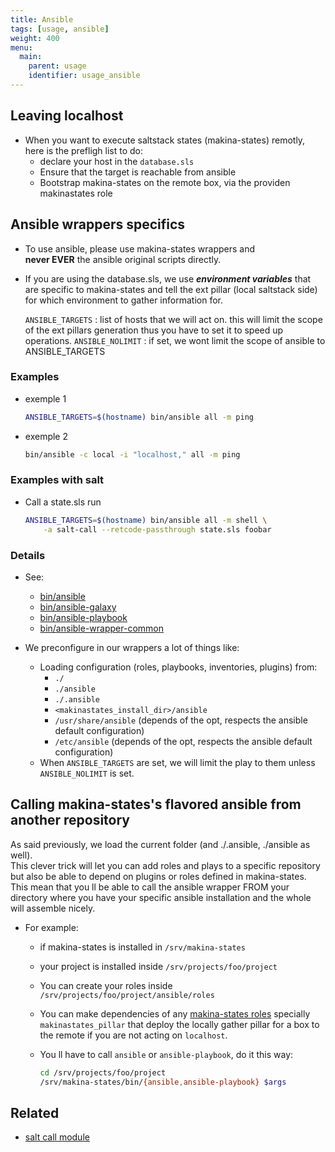 ```yaml
---
title: Ansible
tags: [usage, ansible]
weight: 400
menu:
  main:
    parent: usage
    identifier: usage_ansible
---
```


## Leaving localhost
- When you want to execute saltstack states (makina-states) remotly,<br>
  here is the prefligh list to do:
    - declare your host in the ``database.sls``
    - Ensure that the target is reachable from ansible
    - Bootstrap makina-states on the remote box, via the providen makinastates role

## Ansible wrappers specifics
- To use ansible, please use makina-states wrappers and <br/>
  <b>never EVER</b> the ansible original scripts directly.<br/>
- If you are using the database.sls, we use ***environment variables*** that are specific to makina-states and
  tell the ext pillar (local saltstack side) for which environment to gather information for.

    ``ANSIBLE_TARGETS``
        : list of hosts that we will act on. this will limit the scope of
          the ext pillars generation thus you have to set it to speed
          up operations.
    ``ANSIBLE_NOLIMIT``
        : if set, we wont limit the scope of ansible to ANSIBLE\_TARGETS

###  Examples
- exemple 1

    ```sh
    ANSIBLE_TARGETS=$(hostname) bin/ansible all -m ping
    ```

- exemple 2

    ```sh
    bin/ansible -c local -i "localhost," all -m ping
    ```

### Examples with salt
- Call a state.sls run

    ```sh
    ANSIBLE_TARGETS=$(hostname) bin/ansible all -m shell \
        -a salt-call --retcode-passthrough state.sls foobar
    ```

### Details
- See:
    - [bin/ansible](https://github.com/makinacorpus/makina-states/blob/v3/_scripts/ansible)
    - [bin/ansible-galaxy](https://github.com/makinacorpus/makina-states/blob/v3/_scripts/ansible-galaxy)
    - [bin/ansible-playbook](https://github.com/makinacorpus/makina-states/blob/v3/_scripts/ansible-playbook)
    - [bin/ansible-wrapper-common](https://github.com/makinacorpus/makina-states/blob/v3/_scripts/ansible-wrapper-common)

- We preconfigure in our wrappers a lot of things like:
    - Loading configuration (roles, playbooks, inventories, plugins) from:
      - ``./``
      - ``./ansible``
      - ``./.ansible``
      - ``<makinastates_install_dir>/ansible``
      -  ``/usr/share/ansible`` (depends of the opt, respects the ansible default configuration)
      - ``/etc/ansible`` (depends of the opt, respects the ansible default configuration)
    - When ``ANSIBLE_TARGETS`` are set, we will limit the play to them
      unless ``ANSIBLE_NOLIMIT`` is set.


## Calling makina-states's flavored  ansible from another repository
As said previously, we load the current folder (and ./.ansible,
./ansible as well).<br/>
This clever trick will let you can add roles and plays to a specific
repository but also be able to depend on plugins or roles defined in makina-states.<br/>
This mean that you ll be able to call the ansible wrapper FROM your directory where
you have your specific ansible installation and the whole will assemble nicely.

- For example:
    - if makina-states is installed in ``/srv/makina-states``
    - your project is installed inside ``/srv/projects/foo/project``
    - You can create your roles inside ``/srv/projects/foo/project/ansible/roles``
    - You can make dependencies of any [makina-states roles](https://github.com/makinacorpus/makina-states/tree/v3/ansible/roles) specially ``makinastates_pillar`` that
      deploy the locally gather pillar for a box to the remote if you are
      not acting on ``localhost``.
    - You ll have to call ``ansible`` or ``ansible-playbook``, do it this way:

        ```sh
        cd /srv/projects/foo/project
        /srv/makina-states/bin/{ansible,ansible-playbook} $args
        ```

## Related
- [salt call module](saltcall)

